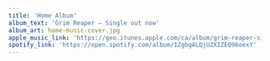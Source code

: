 ```yaml
---
title: 'Home Album'
album_text: 'Grim Reaper — Single out now'
album_art: home-music-cover.jpg
apple_music_link: 'https://geo.itunes.apple.com/ca/album/grim-reaper-single/id1096650129?mt=1&app=music'
spotify_link: 'https://open.spotify.com/album/1ZgbgALQjUZXIZEQ96oexY'
---
```


